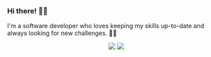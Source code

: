 ### Hi there! 👋👋

I'm a software developer who loves keeping my skills up-to-date and always looking for new challenges. 👩‍💻

<p align="middle">
  <img src="https://github-readme-stats.vercel.app/api?username=wangchristine&count_private=true&show_icons=true&theme=material-palenight" />
  <img src="https://streak-stats.demolab.com?user=wangchristine&theme=material-palenight&mode=weekly&fire=EB5454&ring=EB5454" /> 
</p>
